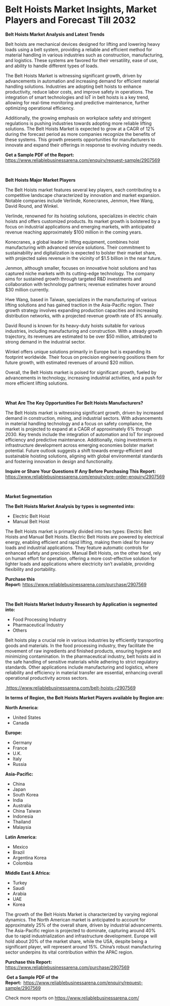 <p><h1>Belt Hoists Market Insights, Market Players and Forecast Till 2032</h1></p><p><strong>Belt Hoists Market Analysis and Latest Trends</strong></p>
<p><p>Belt hoists are mechanical devices designed for lifting and lowering heavy loads using a belt system, providing a reliable and efficient method for material handling in various industries such as construction, manufacturing, and logistics. These systems are favored for their versatility, ease of use, and ability to handle different types of loads.</p><p>The Belt Hoists Market is witnessing significant growth, driven by advancements in automation and increasing demand for efficient material handling solutions. Industries are adopting belt hoists to enhance productivity, reduce labor costs, and improve safety in operations. The integration of smart technologies and IoT in belt hoists is a key trend, allowing for real-time monitoring and predictive maintenance, further optimizing operational efficiency.</p><p>Additionally, the growing emphasis on workplace safety and stringent regulations is pushing industries towards adopting more reliable lifting solutions. The Belt Hoists Market is expected to grow at a CAGR of 12% during the forecast period as more companies recognize the benefits of these systems. This growth presents opportunities for manufacturers to innovate and expand their offerings in response to evolving industry needs.</p></p>
<p><strong>Get a Sample PDF of the Report:&nbsp;</strong> <a href="https://www.reliablebusinessarena.com/enquiry/request-sample/2907569?utm_campaign=2396&utm_medium=2&utm_source=Github&utm_content=ia&utm_term=12032025&utm_id=belt-hoists">https://www.reliablebusinessarena.com/enquiry/request-sample/2907569</a></p>
<p>&nbsp;</p>
<p><strong>Belt Hoists Major Market Players</strong></p>
<p><p>The Belt Hoists market features several key players, each contributing to a competitive landscape characterized by innovation and market expansion. Notable companies include Verlinde, Konecranes, Jenmon, Hwe Wang, David Round, and Winkel.</p><p>Verlinde, renowned for its hoisting solutions, specializes in electric chain hoists and offers customized products. Its market growth is bolstered by a focus on industrial applications and emerging markets, with anticipated revenue reaching approximately $100 million in the coming years.</p><p>Konecranes, a global leader in lifting equipment, combines hoist manufacturing with advanced service solutions. Their commitment to sustainability and digitalization is expected to bolster their market share, with projected sales revenue in the vicinity of $1.5 billion in the near future.</p><p>Jenmon, although smaller, focuses on innovative hoist solutions and has captured niche markets with its cutting-edge technology. The company aims for sustained growth through targeted R&D investments and collaboration with technology partners; revenue estimates hover around $30 million currently.</p><p>Hwe Wang, based in Taiwan, specializes in the manufacturing of various lifting solutions and has gained traction in the Asia-Pacific region. Their growth strategy involves expanding production capacities and increasing distribution networks, with a projected revenue growth rate of 8% annually.</p><p>David Round is known for its heavy-duty hoists suitable for various industries, including manufacturing and construction. With a steady growth trajectory, its revenues are estimated to be over $50 million, attributed to strong demand in the industrial sector.</p><p>Winkel offers unique solutions primarily in Europe but is expanding its footprint worldwide. Their focus on precision engineering positions them for future growth, with estimated revenues of around $20 million.</p><p>Overall, the Belt Hoists market is poised for significant growth, fueled by advancements in technology, increasing industrial activities, and a push for more efficient lifting solutions.</p></p>
<p>&nbsp;</p>
<p><strong>What Are The Key Opportunities For Belt Hoists Manufacturers?</strong></p>
<p><p>The Belt Hoists market is witnessing significant growth, driven by increased demand in construction, mining, and industrial sectors. With advancements in material handling technology and a focus on safety compliance, the market is projected to expand at a CAGR of approximately 6% through 2030. Key trends include the integration of automation and IoT for improved efficiency and predictive maintenance. Additionally, rising investments in infrastructure development across emerging economies bolster market potential. Future outlook suggests a shift towards energy-efficient and sustainable hoisting solutions, aligning with global environmental standards and fostering innovation in design and functionality.</p></p>
<p><strong>Inquire or Share Your Questions If Any Before Purchasing This Report:</strong> <a href="https://www.reliablebusinessarena.com/enquiry/pre-order-enquiry/2907569?utm_campaign=2396&utm_medium=2&utm_source=Github&utm_content=ia&utm_term=12032025&utm_id=belt-hoists">https://www.reliablebusinessarena.com/enquiry/pre-order-enquiry/2907569</a></p>
<p>&nbsp;</p>
<p><strong>Market Segmentation</strong></p>
<p><strong>The Belt Hoists Market Analysis by types is segmented into:</strong></p>
<p><ul><li>Electric Belt Hoist</li><li>Manual Belt Hoist</li></ul></p>
<p><p>The Belt Hoists market is primarily divided into two types: Electric Belt Hoists and Manual Belt Hoists. Electric Belt Hoists are powered by electrical energy, enabling efficient and rapid lifting, making them ideal for heavy loads and industrial applications. They feature automatic controls for enhanced safety and precision. Manual Belt Hoists, on the other hand, rely on human effort for operation, offering a more cost-effective solution for lighter loads and applications where electricity isn’t available, providing flexibility and portability.</p></p>
<p><strong>Purchase this Report:&nbsp;</strong><a href="https://www.reliablebusinessarena.com/purchase/2907569?utm_campaign=2396&utm_medium=2&utm_source=Github&utm_content=ia&utm_term=12032025&utm_id=belt-hoists">https://www.reliablebusinessarena.com/purchase/2907569</a></p>
<p>&nbsp;</p>
<p><strong>The Belt Hoists Market Industry Research by Application is segmented into:</strong></p>
<p><ul><li>Food Processing Industry</li><li>Pharmaceutical Industry</li><li>Others</li></ul></p>
<p><p>Belt hoists play a crucial role in various industries by efficiently transporting goods and materials. In the food processing industry, they facilitate the movement of raw ingredients and finished products, ensuring hygiene and minimizing contamination. In the pharmaceutical industry, belt hoists aid in the safe handling of sensitive materials while adhering to strict regulatory standards. Other applications include manufacturing and logistics, where reliability and efficiency in material transfer are essential, enhancing overall operational productivity across sectors.</p></p>
<p><a href="https://www.reliablebusinessarena.com/belt-hoists-r2907569?utm_campaign=2396&utm_medium=2&utm_source=Github&utm_content=ia&utm_term=12032025&utm_id=belt-hoists">&nbsp;https://www.reliablebusinessarena.com/belt-hoists-r2907569</a></p>
<p><strong>In terms of Region, the Belt Hoists Market Players available by Region are:</strong></p>
<p>
    <p> <strong> North America: </strong>
        <ul>
            <li>United States</li>
            <li>Canada</li>
        </ul>
        </p> 
    <p> <strong> Europe: </strong>
        <ul>
            <li>Germany</li>
            <li>France</li>
            <li>U.K.</li>
            <li>Italy</li>
            <li>Russia</li>
        </ul>
        </p> 
    <p> <strong> Asia-Pacific: </strong>
        <ul>
            <li>China</li>
            <li>Japan</li>
            <li>South Korea</li>
            <li>India</li>
            <li>Australia</li>
            <li>China Taiwan</li>
            <li>Indonesia</li>
            <li>Thailand</li>
            <li>Malaysia</li>
        </ul>
        </p> 
    <p> <strong> Latin America: </strong>
        <ul>
            <li>Mexico</li>
            <li>Brazil</li>
            <li>Argentina Korea</li>
            <li>Colombia</li>
        </ul>
        </p> 
    <p> <strong> Middle East & Africa: </strong>
        <ul>
            <li>Turkey</li>
            <li>Saudi</li>
            <li>Arabia</li>
            <li>UAE</li>
            <li>Korea</li>
        </ul>
    </p>
    </p>
<p><p>The growth of the Belt Hoists Market is characterized by varying regional dynamics. The North American market is anticipated to account for approximately 25% of the overall share, driven by industrial advancements. The Asia-Pacific region is projected to dominate, capturing around 40% due to rapid industrialization and infrastructure development. Europe will hold about 20% of the market share, while the USA, despite being a significant player, will represent around 15%. China’s robust manufacturing sector underpins its vital contribution within the APAC region.</p></p>
<p><strong>Purchase this Report: </strong><a href="https://www.reliablebusinessarena.com/purchase/2907569?utm_campaign=2396&utm_medium=2&utm_source=Github&utm_content=ia&utm_term=12032025&utm_id=belt-hoists">https://www.reliablebusinessarena.com/purchase/2907569</a></p>
<p>&nbsp;<strong>Get a Sample PDF of the Report:&nbsp;&nbsp;</strong><a href="https://www.reliablebusinessarena.com/enquiry/request-sample/2907569?utm_campaign=2396&utm_medium=2&utm_source=Github&utm_content=ia&utm_term=12032025&utm_id=belt-hoists">https://www.reliablebusinessarena.com/enquiry/request-sample/2907569</a></p>
<p><strong></strong></p>
<p>Check more reports on <a href="https://www.reliablebusinessarena.com/?utm_campaign=2396&utm_medium=2&utm_source=Github&utm_content=ia&utm_term=12032025&utm_id=belt-hoists">https://www.reliablebusinessarena.com/</a></p>